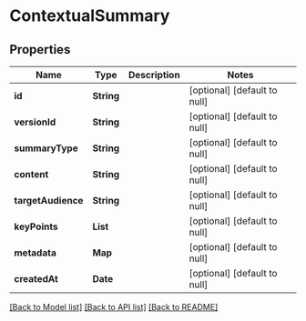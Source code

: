 # ContextualSummary
## Properties

| Name | Type | Description | Notes |
|------------ | ------------- | ------------- | -------------|
| **id** | **String** |  | [optional] [default to null] |
| **versionId** | **String** |  | [optional] [default to null] |
| **summaryType** | **String** |  | [optional] [default to null] |
| **content** | **String** |  | [optional] [default to null] |
| **targetAudience** | **String** |  | [optional] [default to null] |
| **keyPoints** | **List** |  | [optional] [default to null] |
| **metadata** | **Map** |  | [optional] [default to null] |
| **createdAt** | **Date** |  | [optional] [default to null] |

[[Back to Model list]](../README.md#documentation-for-models) [[Back to API list]](../README.md#documentation-for-api-endpoints) [[Back to README]](../README.md)

